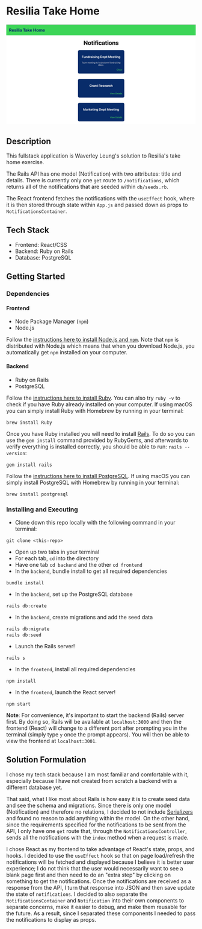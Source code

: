 # Resilia Take Home

![ScreenShot of Resilia Take Home](./images/Resilia-Take-Home-ScreenShot.jpg)

## Description

This fullstack application is Waverley Leung's solution to Resilia's take home exercise.

The Rails API has one model (Notification) with two attributes: title and details. There is currently only one `get` route to `/notifications`, which returns all of the notifications that are seeded within `db/seeds.rb`. 

The React frontend fetches the notifications with the `useEffect` hook, where it is then stored through state within `App.js` and passed down as props to `NotificationsContainer`.

## Tech Stack

- Frontend: React/CSS
- Backend: Ruby on Rails
- Database: PostgreSQL

## Getting Started

### Dependencies

#### Frontend

- Node Package Manager (`npm`)
- Node.js

Follow the [instructions here to install Node.js and `npm`](https://nodejs.org/en/). Note that `npm` is distributed with Node.js which means that when you download Node.js, you automatically get `npm` installed on your computer.

#### Backend

- Ruby on Rails
- PostgreSQL

Follow the [instructions here to install Ruby](https://www.ruby-lang.org/en/documentation/installation/). You can also try `ruby -v` to check if you have Ruby already installed on your computer. If using macOS you can simply install Ruby with Homebrew by running in your terminal:

```
brew install Ruby
```

Once you have Ruby installed you will need to install [Rails](https://guides.rubyonrails.org/v5.0/getting_started.html#installing-rails). To do so you can use the `gem install` command provided by RubyGems, and afterwards to verify everything is installed correctly, you should be able to run: `rails --version`:

```
gem install rails
```

Follow the [instructions here to install PostgreSQL](https://www.postgresql.org/download/). If using macOS you can simply install PostgreSQL with Homebrew by running in your terminal:

```
brew install postgresql
```

### Installing and Executing

- Clone down this repo locally with the following command in your terminal:

```
git clone <this-repo>
```

- Open up two tabs in your terminal
- For each tab, `cd` into the directory
- Have one tab `cd backend` and the other `cd frontend`
- In the `backend`, bundle install to get all required dependencies

```
bundle install
```

- In the `backend`, set up the PostgreSQL database

```
rails db:create
```

- In the `backend`, create migrations and add the seed data

```
rails db:migrate
rails db:seed
```

- Launch the Rails server!

```
rails s
```

- In the `frontend`, install all required dependencies

```
npm install
```

- In the `frontend`, launch the React server!

```
npm start
```

**Note**: For convenience, it's important to start the backend (Rails) server first. By doing so, Rails will be available at `localhost:3000` and then the frontend (React) will change to a different port after prompting you in the terminal (simply type `y` once the prompt appears). You will then be able to view the frontend at `localhost:3001`.

## Solution Formulation
I chose my tech stack because I am most familiar and comfortable with it, especially because I have not created from scratch a backend with a different database yet. 

That said, what I like most about Rails is how easy it is to create seed data and see the schema and migrations. Since there is only one model (Notification) and therefore no relations, I decided to not include [Serializers](https://github.com/rails-api/active_model_serializers) and found no reason to add anything within the model. On the other hand, since the requirements specified for the notifications to be sent from the API, I only have one `get` route that, through the `NotificationsController`, sends all the notifications with the `index` method when a request is made.

I chose React as my frontend to take advantage of React's state, props, and hooks. I decided to use the `useEffect` hook so that on page load/refresh the notifications will be fetched and displayed because I believe it is better user experience; I do not think that the user would necessarily want to see a blank page first and then need to do an "extra step" by clicking on something to get the notifications. Once the notifications are received as a response from the API, I turn that response into JSON and then save update the state of `notifications`. I decided to also separate the `NotificationsContainer` and `Notification` into their own components to separate concerns, make it easier to debug, and make them reusable for the future. As a result, since I separated these components I needed to pass the notifications to display as props.
